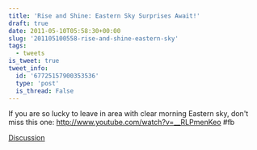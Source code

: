 ```yaml
---
title: 'Rise and Shine: Eastern Sky Surprises Await!'
draft: true
date: 2011-05-10T05:58:30+00:00
slug: '201105100558-rise-and-shine-eastern-sky'
tags:
  - tweets
is_tweet: true
tweet_info:
  id: '67725157900353536'
  type: 'post'
  is_thread: False
---
```




If you are so lucky to leave in area with clear morning Eastern sky, don't miss this one: http://www.youtube.com/watch?v=__RLPmenKeo #fb

[Discussion](https://x.com/sytelus/status/67725157900353536)
